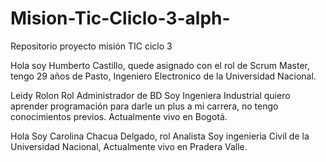 # Mision-Tic-Cliclo-3-alph-
Repositorio proyecto misión TIC ciclo 3

Hola soy Humberto Castillo, quede asignado con el rol de Scrum Master, tengo 29 años de Pasto, Ingeniero Electronico de la Universidad Nacional.

Leidy Rolon Rol Administrador de BD
Soy Ingeniera Industrial quiero aprender programación para darle un plus a mi carrera, no tengo conocimientos previos. Actualmente vivo en Bogotá. 

Hola Soy Carolina Chacua Delgado, rol Analista
Soy ingenieria Civil de la Universidad Nacional, Actualmente vivo en Pradera Valle.
